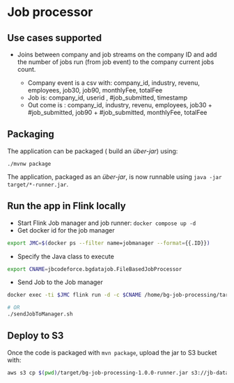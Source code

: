 # Job processor

## Use cases supported

* Joins between company and job streams on the company ID and add the number of jobs run (from job event) to the company current jobs count.

    * Company event is a csv with: company_id, industry, revenu, employees, job30, job90, monthlyFee, totalFee
    * Job is: company_id, userid , #job_submitted, timestamp
    * Out come is : company_id, industry, revenu, employees, job30 + #job_submitted, job90 + #job_submitted, monthlyFee, totalFee

## Packaging

The application can be packaged ( build an _über-jar_) using:

```shell script
./mvnw package
```

The application, packaged as an _über-jar_, is now runnable using `java -jar target/*-runner.jar`.

## Run the app in Flink locally

* Start Flink Job manager and job runner: `docker compose up -d`
* Get docker id for the job manager

```sh
export JMC=$(docker ps --filter name=jobmanager --format={{.ID}})
```

* Specify the Java class to execute

```sh
export CNAME=jbcodeforce.bgdatajob.FileBasedJobProcessor
```

* Send Job to the Job manager

```sh
docker exec -ti $JMC flink run -d -c $CNAME /home/bg-job-processing/target/bg-job-processing-1.0.0-runner.jar --companies file:///home/bg-job-processing/data/companies.csv --jobs --jobs file:///home/bg-job-processing/data/jobs.csv --output file:///home/bg-job-processing/data/ouput.txt

# OR
./sendJobToManager.sh 
```

## Deploy to S3

Once the code is packaged with `mvn package`, upload the jar to S3 bucket with:

```sh
aws s3 cp $(pwd)/target/bg-job-processing-1.0.0-runner.jar s3://jb-data-set/churn/bg-job-processing-1.0.0-runner.jar
```

